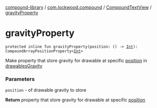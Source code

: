 [compound-library](../../index.md) / [com.lockwood.compound](../index.md) / [CompoundTextView](index.md) / [gravityProperty](./gravity-property.md)

# gravityProperty

`protected inline fun gravityProperty(position: () -> `[`Int`](https://kotlinlang.org/api/latest/jvm/stdlib/kotlin/-int/index.html)`): CompoundArrayPositionProperty<`[`Int`](https://kotlinlang.org/api/latest/jvm/stdlib/kotlin/-int/index.html)`>`

Make property that store gravity for drawable at specific [position](gravity-property.md#com.lockwood.compound.CompoundTextView$gravityProperty(kotlin.Function0((kotlin.Int)))/position) in [drawablesGravity](drawables-gravity.md)

### Parameters

`position` - of drawable gravity to store

**Return**
property that store gravity for drawable at specific [position](gravity-property.md#com.lockwood.compound.CompoundTextView$gravityProperty(kotlin.Function0((kotlin.Int)))/position)

